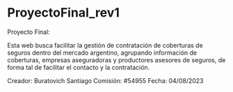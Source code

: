 # ProyectoFinal_rev1
Proyecto Final:

Esta web busca facilitar la gestión de contratación de coberturas de seguros dentro del mercado argentino, agrupando información de coberturas, empresas aseguradoras y productores asesores de seguros, de forma tal de facilitar el contacto y la contratación.


Creador: Buratovich Santiago
Comisión: #54955
Fecha: 04/08/2023